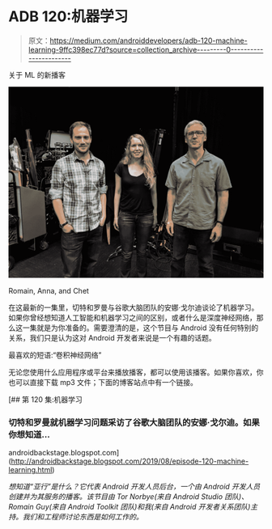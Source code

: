 # ADB 120:机器学习

> 原文：<https://medium.com/androiddevelopers/adb-120-machine-learning-9ffc398ec77d?source=collection_archive---------0----------------------->

关于 ML 的新播客

![](img/9ca44c40254da80b78f6774a10ddb293.png)

Romain, Anna, and Chet

在这最新的一集里，切特和罗曼与谷歌大脑团队的安娜·戈尔迪谈论了机器学习。如果你曾经想知道人工智能和机器学习之间的区别，或者什么是深度神经网络，那么这一集就是为你准备的。需要澄清的是，这个节目与 Android 没有任何特别的关系，我们只是认为这对 Android 开发者来说是一个有趣的话题。

最喜欢的短语:“卷积神经网络”

无论您使用什么应用程序或平台来播放播客，都可以使用该播客。如果你喜欢，你也可以直接下载 mp3 文件；下面的博客站点中有一个链接。

[](http://androidbackstage.blogspot.com/2019/08/episode-120-machine-learning.html) [## 第 120 集:机器学习

### 切特和罗曼就机器学习问题采访了谷歌大脑团队的安娜·戈尔迪。如果你想知道…

androidbackstage.blogspot.com](http://androidbackstage.blogspot.com/2019/08/episode-120-machine-learning.html) 

*想知道“亚行”是什么？它代表 Android 开发人员后台，一个由 Android 开发人员创建并为其服务的播客。该节目由 Tor Norbye(来自 Android Studio 团队)、Romain Guy(来自 Android Toolkit 团队)和我(来自 Android 开发者关系团队)主持。我们和工程师讨论东西是如何工作的。*